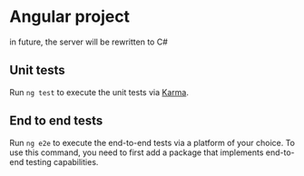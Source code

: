# Angular project

in future, the server will be rewritten to C#

## Unit tests

Run `ng test` to execute the unit tests via [Karma](https://karma-runner.github.io).

## End to end tests

Run `ng e2e` to execute the end-to-end tests via a platform of your choice. To use this command, you need to first add a package that implements end-to-end testing capabilities.
